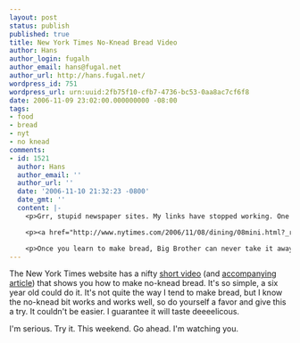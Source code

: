 ```yaml
---
layout: post
status: publish
published: true
title: New York Times No-Knead Bread Video
author: Hans
author_login: fugalh
author_email: hans@fugal.net
author_url: http://hans.fugal.net/
wordpress_id: 751
wordpress_url: urn:uuid:2fb75f10-cfb7-4736-bc53-0aa8ac7cf6f8
date: 2006-11-09 23:02:00.000000000 -08:00
tags:
- food
- bread
- nyt
- no knead
comments:
- id: 1521
  author: Hans
  author_email: ''
  author_url: ''
  date: '2006-11-10 21:32:23 -0800'
  date_gmt: ''
  content: |-
    <p>Grr, stupid newspaper sites. My links have stopped working. One asks you to login with your free as in Big Brother username and password, and the other is just dead. So let's try this again. Follow this link: </p>

    <p><a href="http://www.nytimes.com/2006/11/08/dining/08mini.html?_r=1&amp;amp;adxnnl=1&amp;amp;oref=login&amp;amp;adxnnlx=1163219345-c1Tgu6kNIWBQMzngvuJ/xA&amp;amp;pagewanted=all" rel="nofollow">http://www.nytimes.com/2006/11/08/dining/08mini.html?_r=1&amp;adxnnl=1&amp;oref=login&amp;adxnnlx=1163219345-c1Tgu6kNIWBQMzngvuJ/xA&amp;pagewanted=all</a> and if big brother asks you for your username and password (and you haven't already succombed) you might find that username bitemebiteme4 and password biteme work. Or you might find another username/password pair at <a href="http://www.bugmenot.com/view/www.nytimes.com" rel="nofollow">http://www.bugmenot.com/view/www.nytimes.com</a>.</p>

    <p>Once you learn to make bread, Big Brother can never take it away from you.</p>
---
```

<p>The New York Times website has a nifty <a href="http://video.on.nytimes.com/ifr_main.jsp?nsid=a-37e9baf5:10ed06a2f33:-7bea&amp;fr_story=35eac03d90314ffed6a0c0ae143ab87b1474fb89&amp;st=1163137872967&amp;mp=FLV&amp;cpf=false&amp;fvn=8&amp;fr=111006_125112_w37e9baf5x10ed06a2f33xw7be9&amp;rdm=649847.3925457326">short
video</a>
 (and <a href="http://www.nytimes.com/2006/11/08/dining/08mini.html?pagewanted=1&amp;_r=1">accompanying article</a>) that shows you how to make no-knead bread. It's so simple, a six year old could
do it. It's not quite the way I tend to make bread, but I know the no-knead bit
works and works well, so do yourself a favor and give this a try. It couldn't
be easier. I guarantee it will taste deeeelicous.</p>

<p>I'm serious. Try it. This weekend. Go ahead. I'm watching you.</p>
